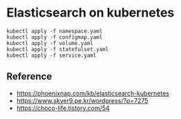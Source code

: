 # Elasticsearch on kubernetes
```shell
kubectl apply -f namespace.yaml
kubectl apply -f configmap.yaml
kubectl apply -f volume.yaml
kubectl apply -f statefulset.yaml
kubectl apply -f service.yaml
```

## Reference
- https://phoenixnap.com/kb/elasticsearch-kubernetes
- https://www.skyer9.pe.kr/wordpress/?p=7275
- https://choco-life.tistory.com/54